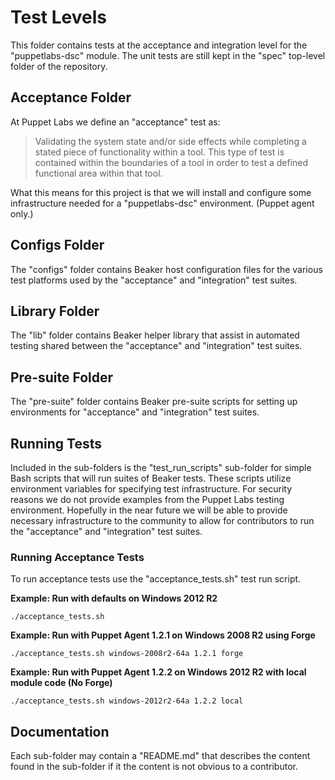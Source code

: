 Test Levels
===========================

This folder contains tests at the acceptance and integration level for the "puppetlabs-dsc" module. The unit
tests are still kept in the "spec" top-level folder of the repository.

## Acceptance Folder

At Puppet Labs we define an "acceptance" test as:

> Validating the system state and/or side effects while completing a stated piece of functionality within a tool.
> This type of test is contained within the boundaries of a tool in order to test a defined functional area within
> that tool.

What this means for this project is that we will install and configure some infrastructure needed for a "puppetlabs-dsc"
environment. (Puppet agent only.)

## Configs Folder

The "configs" folder contains Beaker host configuration files for the various test platforms used by the "acceptance"
and "integration" test suites.

## Library Folder

The "lib" folder contains Beaker helper library that assist in automated testing shared between the "acceptance" and
"integration" test suites.

## Pre-suite Folder

The "pre-suite" folder contains Beaker pre-suite scripts for setting up environments for "acceptance" and
"integration" test suites.

## Running Tests

Included in the sub-folders is the "test_run_scripts" sub-folder for simple Bash scripts that will run suites of
Beaker tests. These scripts utilize environment variables for specifying test infrastructure. For security
reasons we do not provide examples from the Puppet Labs testing environment. Hopefully in the near future we will
be able to provide necessary infrastructure to the community to allow for contributors to run the "acceptance" and
"integration" test suites.

### Running Acceptance Tests

To run acceptance tests use the "acceptance_tests.sh" test run script.

**Example: Run with defaults on Windows 2012 R2**
```
./acceptance_tests.sh
```

**Example: Run with Puppet Agent 1.2.1 on Windows 2008 R2 using Forge**
```
./acceptance_tests.sh windows-2008r2-64a 1.2.1 forge
```

**Example: Run with Puppet Agent 1.2.2 on Windows 2012 R2 with local module code (No Forge)**
```
./acceptance_tests.sh windows-2012r2-64a 1.2.2 local
```

## Documentation

Each sub-folder may contain a "README.md" that describes the content found in the sub-folder if it the content is
not obvious to a contributor.
